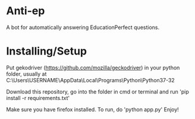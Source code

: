 # Anti-ep
A bot for automatically answering EducationPerfect questions.

# Installing/Setup
Put gekodriver (https://github.com/mozilla/geckodriver) in your python folder, usually at C:\Users\USERNAME\AppData\Local\Programs\Python\Python37-32

Download this repository, go into the folder in cmd or terminal and run 'pip install -r requirements.txt'

Make sure you have firefox installed.
To run, do 'python app.py'
Enjoy!
